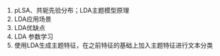 1. pLSA、共轭先验分布；LDA主题模型原理  
2. LDA应用场景   
3. LDA优缺点   
4. LDA 参数学习   
5. 使用LDA生成主题特征，在之前特征的基础上加入主题特征进行文本分类  
